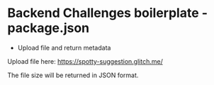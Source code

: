 # Backend Challenges boilerplate - package.json

- Upload file and return metadata		

Upload file here: https://spotty-suggestion.glitch.me/

The file size will be returned in JSON format.